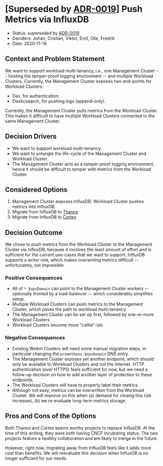 # [Superseded by [ADR-0019](0019-push-metrics-via-thanos.md)] Push Metrics via InfluxDB

- Status: superseded by [ADR-0019](0019-push-metrics-via-thanos.md)
- Deciders: Johan, Cristian, Viktor, Emil, Olle, Fredrik
- Date: 2020-11-19

## Context and Problem Statement

We want to support workload multi-tenancy, i.e., one Management Cluster -- hosting the tamper-proof logging environment -- and multiple Workload Clusters. Currently, the Management Cluster exposes two end-points for Workload Clusters:

- Dex, for authentication;
- Elasticsearch, for pushing logs (append-only).

Currently, the Management Cluster pulls metrics from the Workload Cluster. This makes it difficult to have multiple Workload Clusters connected to the same Management Cluster.

## Decision Drivers

- We want to support workload multi-tenancy.
- We want to untangle the life-cycle of the Management Cluster and Workload Cluster.
- The Management Cluster acts as a tamper-proof logging environment, hence it should be difficult to tamper with metrics from the Workload Cluster.

## Considered Options

1. Management Cluster exposes InfluxDB; Workload Cluster pushes metrics into InfluxDB.
1. Migrate from InfluxDB to [Thanos](https://thanos.io/)
1. Migrate from InfluxDB to [Cortex](https://github.com/cortexproject/cortex)

## Decision Outcome

We chose to push metrics from the Workload Cluster to the Management Cluster via InfluxDB, because it involves the least amount of effort and is sufficient for the current use-cases that we want to support. InfluxDB supports a writer role, which makes overwriting metrics difficult -- unfortunately, not impossible.

### Positive Consequences

- All of `*.$opsDomain` can point to the Management Cluster workers -- optionally fronted by a load-balancer -- which considerably simplifies setup.
- Multiple Workload Clusters can push metrics to the Management Cluster, which paves the path to workload multi-tenancy.
- The Management Cluster can be set up first, followed by one-or-more Workload Clusters.
- Workload Clusters become more "cattle"-ish.

### Negative Consequences

- Existing Welkin Clusters will need some manual migration steps, in particular changing the `prometheus.$opsDomain` DNS entry.
- The Management Cluster exposes yet another endpoint, which should only be available to Workload Clusters and not the Internet. HTTP authentication (over HTTPS) feels sufficient for now, but we need a follow-up decision on how to add another layer of protection to these endpoints.
- The Workload Clusters will have to properly label their metrics.
- Although not easy, metrics can be overwritten from the Workload Cluster. We will improve on this when (a) demand for closing this risk increases, (b) we re-evaluate long-term metrics storage.

## Pros and Cons of the Options

Both Thanos and Cortex seems worthy projects to replace InfluxDB. At the time of this writing, they were both having CNCF Incubating status. The two projects feature a healthy collaboration and are likely to merge in the future.

However, right now, migrating away from InfluxDB feels like it adds more cost than benefits. We will reevaluate this decision when InfluxDB is no longer sufficient for our needs.
